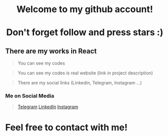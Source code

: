 <h1 align='center'> Welcome to my github account! </h1>
<h1 align='center'> Don't forget follow and press stars :) </h1>

## There are my works in React
> You can see my codes

> You can see my codes is real website (link in project description)

> There are my social links (Linkedin, Telegram, Instagram ...)

### Me on Social Media
> <a href="https://t.me/ismoilTurdaliyev">Telegram</a>
> <a href="https://www.linkedin.com/in/ismoil-turdaliyev">LinkedIn</a>
> <a href="https://www.instagram.com/ismoil.turdaliyev.muslim">Instagram</a>

# Feel free to contact with me!

